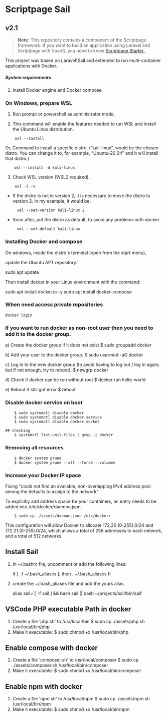 # Scriptpage Sail

## v2.1

> **Note:** This repository contains a component of the Scriptpage framework. If you want to build an application using Laravel and Scriptpage with VueJS, you need to know [Scriptpage Starter ](https://github.com/tuliogoncalves/starter-with-vuejs).

This project was based on Laravel\Sail and extended to run multi-container applications with Docker.

##### System requirements

1) Install Docker engine and Docker compose

### On Windows, prepare WSL

1) Run prompt or powershell as administrator mode.
2) This command will enable the features needed to run WSL and install the Ubuntu Linux distribution.

        wsl --install

Or, Command to install a specific distro. (“kali-linux”, would be the chosen distro. You can change it to, for example, “Ubuntu-20.04” and it will install that distro.)

        wsl --install -d kali-linux

3) Check WSL version (WSL2 required).

        wsl -l -v

- If the distro is not in version 2, it is necessary to move the distro to version 2. In my example, it would be:

        wsl --set-version kali-linux 2

- Soon after, put the distro as default, to avoid any problems with docker.

        wsl --set-default kali-linux

### Installing Docker and compose

On windows, inside the distro's terminal (open from the start menu),

update the Ubuntu APT repository.

sudo apt update

Then install docker in your Linux environment with the command:

sudo apt install docker.io -y
sudo apt install docker-compose

### When need access private repositories

    docker login

### If you want to run docker as non-root user then you need to add it to the docker group.

a) Create the docker group if it does not exist
        $ sudo groupadd docker

b) Add your user to the docker group.
        $ sudo usermod -aG docker <USER>

c) Log in to the new docker group (to avoid having to log out / log in again; but if not enough, try to reboot):
        $ newgrp docker

d) Check if docker can be run without root
        $ docker run hello-world

e) Reboot if still got error
        $ reboot

### Disable docker service on boot

        $ sudo systemctl disable docker
        $ sudo systemctl disable docker.service
        $ sudo systemctl disable docker.socket

    ## checking
        $ systemctl list-unit-files | grep -i docker

### Removing all resources

        $ docker system prune
        $ docker system prune --all --force --volumes

### Increase your Docker IP space

Fixing "could not find an available, non-overlapping IPv4 address pool among the defaults to assign to the network"

To explicitly add address space for your containers, an entry needs to be added into /etc/docker/daemon.json

        $ sudo cp ./assets/daemon.json /etc/docker/

This configuration will allow Docker to allocate 172.20.(0-255).0/24 and 172.21.(0-255).0/24, which allows a total of 256 addresses to each network, and a total of 512 networks.

## Install Sail

1) In ~/.bashrc file, uncomment or add the following lines:

   if [ -f ~/.bash_aliases ]; then
   . ~/.bash_aliases
   fi

2) create the ~/.bash_aliases file and add the yours alias.

   alias sail='[ -f sail ] && bash sail || bash ~/projects/sail/bin/sail'

## VSCode PHP executable Path in docker

1) Create a file 'php.sh' to /usr/local/bin
   $ sudo cp ./assets/php.sh /usr/local/bin/php
2) Make it executable:
   $ sudo chmod +x /usr/local/bin/php

## Enable compose with docker

1) Create a file 'composer.sh' to /usr/local/composer
   $ sudo cp ./assets/composer.sh /usr/local/bin/composer
2) Make it executable:
   $ sudo chmod +x /usr/local/bin/composer

## Enable npm with docker

1) Create a file 'npm.sh' to /usr/local/npm
   $ sudo cp ./assets/npm.sh /usr/local/bin/npm
2) Make it executable:
   $ sudo chmod +x /usr/local/bin/npm
